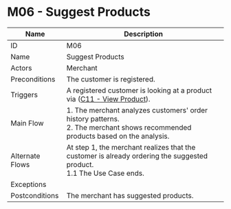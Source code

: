 # M06 - Suggest Products

| Name | Description|
| -----| -----------|
|ID | M06|
|Name| Suggest Products|
|Actors| Merchant|
|Preconditions| The customer is registered.|
|Triggers| A registered customer is looking at a product via ([C11 - View Product](../customer/C11-View-Product.md)).|
|Main Flow| 1. The merchant analyzes customers' order history patterns.<br/>2. The merchant shows recommended products based on the analysis. |
|Alternate Flows| At step 1, the merchant realizes that the customer is already ordering the suggested product.<br/>1.1 The Use Case ends.|
|Exceptions| |
|Postconditions| The merchant has suggested products.|
